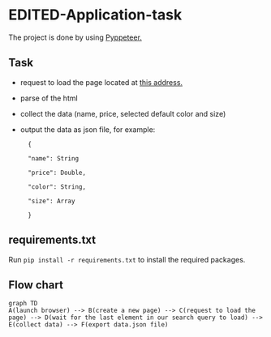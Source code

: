 # EDITED-Application-task
The project is done by using [Pyppeteer.](https://github.com/pyppeteer/pyppeteer)

## Task
- request to load the page located at [this address.](https://shop.mango.com/bg-en/women/skirts-midi/midi-satin-skirt_17042020.html?c=99)

- parse of the html

- collect the data (name, price, selected default color and size)

- output the data as json file, for example:

		{

		"name": String

		"price": Double,

		"color": String,

		"size": Array

		}

## requirements.txt
Run `pip install -r requirements.txt` to install the required packages.


## Flow chart

```mermaid
graph TD
A(launch browser) --> B(create a new page) --> C(request to load the page) --> D(wait for the last element in our search query to load) --> E(collect data) --> F(export data.json file)
